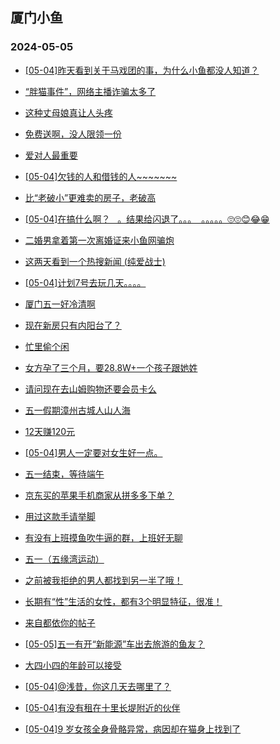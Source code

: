 ## 厦门小鱼 
### 2024-05-05

+ [[05-04]昨天看到关于马戏团的事，为什么小鱼都没人知道？](http://bbs.xmfish.com/read-htm-tid-18185231.html)

+ [“胖猫事件”，网络主播诈骗太多了](http://bbs.xmfish.com/read-htm-tid-18185157.html)

+ [这种丈母娘真让人头疼](http://bbs.xmfish.com/read-htm-tid-18185221.html)

+ [免费送啊，没人限领一份](http://bbs.xmfish.com/read-htm-tid-18185129.html)

+ [爱对人最重要](http://bbs.xmfish.com/read-htm-tid-18185198.html)

+ [[05-04]欠钱的人和借钱的人~~~~~~~](http://bbs.xmfish.com/read-htm-tid-18185205.html)

+ [比“老破小”更难卖的房子，老破高](http://bbs.xmfish.com/read-htm-tid-18185294.html)

+ [[05-04]在搞什么啊？   。结果给闪退了。。。  。。。。。🙄🙄😊😂😁](http://bbs.xmfish.com/read-htm-tid-18185233.html)

+ [二婚男拿着第一次离婚证来小鱼网骗炮](http://bbs.xmfish.com/read-htm-tid-18185266.html)

+ [这两天看到一个热搜新闻 (纯爱战士)](http://bbs.xmfish.com/read-htm-tid-18185136.html)

+ [[05-04]计划7号去玩几天。。。。](http://bbs.xmfish.com/read-htm-tid-18185173.html)

+ [厦门五一好冷清啊](http://bbs.xmfish.com/read-htm-tid-18185163.html)

+ [现在新房只有内阳台了？](http://bbs.xmfish.com/read-htm-tid-18185313.html)

+ [忙里偷个闲](http://bbs.xmfish.com/read-htm-tid-18185303.html)

+ [女方孕了三个月，要28.8W+一个孩子跟她姓](http://bbs.xmfish.com/read-htm-tid-18185428.html)

+ [请问现在去山姆购物还要会员卡么](http://bbs.xmfish.com/read-htm-tid-18185299.html)

+ [五一假期漳州古城人山人海](http://bbs.xmfish.com/read-htm-tid-18185419.html)

+ [12天赚120元](http://bbs.xmfish.com/read-htm-tid-18185395.html)

+ [[05-04]男人一定要对女生好一点。](http://bbs.xmfish.com/read-htm-tid-18185447.html)

+ [五一结束，等待端午](http://bbs.xmfish.com/read-htm-tid-18185383.html)

+ [京东买的苹果手机商家从拼多多下单？](http://bbs.xmfish.com/read-htm-tid-18185414.html)

+ [用过这款手请举脚](http://bbs.xmfish.com/read-htm-tid-18185357.html)

+ [有没有上班摸鱼吹牛逼的群，上班好无聊](http://bbs.xmfish.com/read-htm-tid-18185368.html)

+ [五一（五缘湾运动）](http://bbs.xmfish.com/read-htm-tid-18185484.html)

+ [之前被我拒绝的男人都找到另一半了哦！](http://bbs.xmfish.com/read-htm-tid-18185538.html)

+ [长期有“性”生活的女性，都有3个明显特征，很准！](http://bbs.xmfish.com/read-htm-tid-18185498.html)

+ [来自都依你的帖子](http://bbs.xmfish.com/read-htm-tid-18185482.html)

+ [[05-05]五一有开“新能源”车出去旅游的鱼友？](http://bbs.xmfish.com/read-htm-tid-18185542.html)

+ [大四小四的年龄可以接受](http://bbs.xmfish.com/read-htm-tid-18185508.html)

+ [[05-04]@浅昔，你这几天去哪里了？](http://bbs.xmfish.com/read-htm-tid-18185460.html)

+ [[05-04]有没有租在十里长堤附近的伙伴](http://bbs.xmfish.com/read-htm-tid-18185453.html)

+ [[05-04]9 岁女孩全身骨骼异常，病因却在猫身上找到了](http://bbs.xmfish.com/read-htm-tid-18185531.html)

